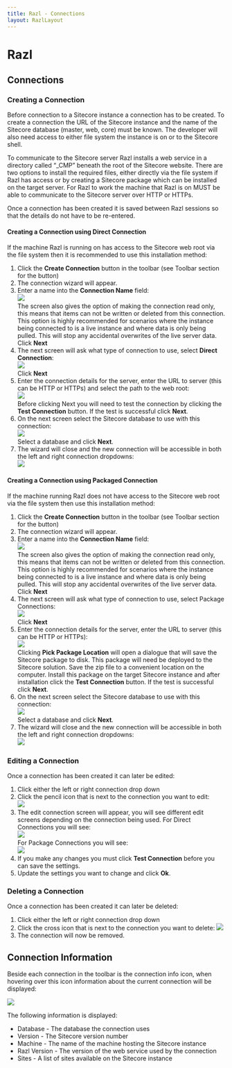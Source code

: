 ```yaml
---
title: Razl - Connections
layout: RazlLayout
---
```


# Razl

## Connections

### Creating a Connection

Before connection to a Sitecore instance a connection has to be created. To create a connection the URL of the Sitecore instance and the name of the Sitecore database (master, web, core) must be known. The developer will also need access to either file system the instance is on or to the Sitecore shell.

To communicate to the Sitecore server Razl installs a web service in a directory called “_CMP” beneath the root of the Sitecore website. There are two options to install the required files, either directly via the file system if Razl has access or by creating a Sitecore package which can  be installed on the target server. For Razl to work the machine that Razl is on MUST be able to communicate to the Sitecore server over HTTP or HTTPs.

Once a connection has been created it is saved between Razl sessions so that the details do not have to be re-entered.

#### Creating a Connection using Direct Connection

If the machine Razl is running on has access to the Sitecore web root via the file system then it is recommended to use this installation method:

1. Click the **Create Connection** button in the toolbar (see Toolbar section for the button)
2. The connection wizard will appear.
3. Enter a name into the **Connection Name** field: <br /> ![](/Images/Razl/wizard1.PNG) <br /> The screen also gives the option of making the connection read only, this means that items can not be written or deleted from this connection. This option is highly recommended for scenarios where the instance being connected to is a live instance and where data is only being pulled. This will stop any accidental overwrites of the live server data. <br /> Click **Next**
4. The next screen will ask what type of connection to use, select **Direct Connection**:  <br /> ![](/Images/Razl/wizard2.PNG) <br /> Click **Next**
5. Enter the connection details for the server, enter the URL to server (this can be HTTP or HTTPs) and select the path to the web root: <br /> ![](/Images/Razl/wizard3.PNG) <br /> Before clicking Next you will need to test the connection by clicking the **Test Connection** button. If the test is successful click **Next**.
6. On the next screen select the Sitecore database to use with this connection:<br /> ![](/Images/Razl/wizard4.PNG) <br /> Select a database and  click **Next**.
7. The wizard will close and the new connection will be accessible in both the left and right connection dropdowns:<br /> ![](/Images/Razl/wizard5.PNG)


#### Creating a Connection using Packaged Connection

If the machine running Razl does not have access to the Sitecore web root via the file system then use this installation method:

1. Click the **Create Connection** button in the toolbar (see Toolbar section for the button)
2. The connection wizard will appear.
3. Enter a name into the **Connection Name** field:<br /> ![](/Images/Razl/wizard1.PNG) <br /> The screen also gives the option of making the connection read only, this means that items can not be written or deleted from this connection. This option is highly recommended for scenarios where the instance being connected to is a live instance and where data is only being pulled. This will stop any accidental overwrites of the live server data. <br /> Click **Next**
4. The next screen will ask what type of connection to use, select Package Connections: <br /> ![](/Images/Razl/wizard6.PNG)<br /> Click **Next**
5. Enter the connection details for the server, enter the URL to server (this can be HTTP or HTTPs): <br /> ![](/Images/Razl/wizard7.PNG)<br /> Clicking **Pick Package Location** will open a dialogue that will save the Sitecore package to disk. This package will need be deployed to the Sitecore solution. Save the zip file to a convenient location on the computer. Install this package on the target Sitecore instance and after installation click  the **Test Connection** button. If the test is successful click **Next**.
6. On the next screen select the Sitecore database to use with this connection: <br /> ![](/Images/Razl/wizard4.PNG) <br /> Select a database and  click **Next**.
7. The wizard will close and the new connection will be accessible in both the left and right connection dropdowns: <br /> ![](/Images/Razl/wizard5.PNG)

### Editing a Connection

Once a connection has been created it can later be edited:

1. Click either the left or right connection drop down
2. Click the pencil icon that is next to the connection you want to edit:<br /> ![](/Images/Razl/editconn1.PNG)
3. The edit connection screen will appear, you will see different edit screens depending on the connection being used. For Direct Connections you will see:<br /> ![](/Images/Razl/editconn2.PNG) <br /> For Package Connections you will see:<br /> ![](/Images/Razl/editconn3.PNG)
4. If you make any changes you must click **Test Connection** before you can save the settings.
5. Update the settings you want to change and click **Ok**.

### Deleting a Connection
Once a connection has been created it can later be deleted:
1. Click either the left or right connection drop down
2. Click the cross icon that is next to the connection you want to delete:  ![](/Images/Razl/deleteconn.PNG)
3. The connection will now be removed.

## Connection Information

Beside each connection in the toolbar is the connection info icon, when hovering over this icon information about the current connection will be displayed:

![](/Images/Razl/conn1.PNG)

The following information is displayed:

* Database - The database the connection uses
* Version - The Sitecore version number
* Machine - The name of the machine hosting the Sitecore instance
* Razl Version - The version of the web service used by the connection
* Sites - A list of sites available on the Sitecore instance
